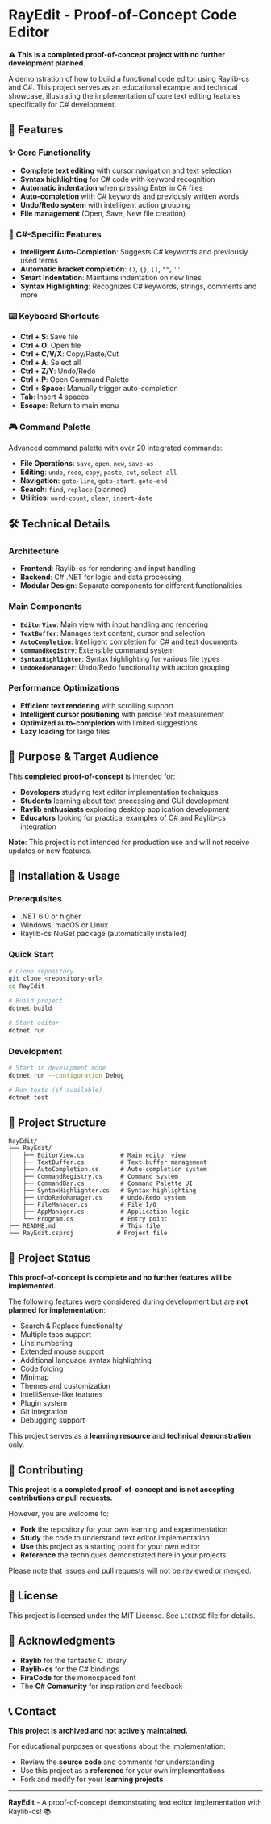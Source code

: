 # RayEdit - Proof-of-Concept Code Editor

**⚠️ This is a completed proof-of-concept project with no further development planned.**

A demonstration of how to build a functional code editor using Raylib-cs and C#. This project serves as an educational example and technical showcase, illustrating the implementation of core text editing features specifically for C# development.

## 🚀 Features

### ✨ Core Functionality
- **Complete text editing** with cursor navigation and text selection
- **Syntax highlighting** for C# code with keyword recognition
- **Automatic indentation** when pressing Enter in C# files
- **Auto-completion** with C# keywords and previously written words
- **Undo/Redo system** with intelligent action grouping
- **File management** (Open, Save, New file creation)

### 🎯 C#-Specific Features
- **Intelligent Auto-Completion**: Suggests C# keywords and previously used terms
- **Automatic bracket completion**: `()`, `{}`, `[]`, `""`, `''`
- **Smart Indentation**: Maintains indentation on new lines
- **Syntax Highlighting**: Recognizes C# keywords, strings, comments and more

### ⌨️ Keyboard Shortcuts
- **Ctrl + S**: Save file
- **Ctrl + O**: Open file
- **Ctrl + C/V/X**: Copy/Paste/Cut
- **Ctrl + A**: Select all
- **Ctrl + Z/Y**: Undo/Redo
- **Ctrl + P**: Open Command Palette
- **Ctrl + Space**: Manually trigger auto-completion
- **Tab**: Insert 4 spaces
- **Escape**: Return to main menu

### 🎮 Command Palette
Advanced command palette with over 20 integrated commands:
- **File Operations**: `save`, `open`, `new`, `save-as`
- **Editing**: `undo`, `redo`, `copy`, `paste`, `cut`, `select-all`
- **Navigation**: `goto-line`, `goto-start`, `goto-end`
- **Search**: `find`, `replace` (planned)
- **Utilities**: `word-count`, `clear`, `insert-date`

## 🛠️ Technical Details

### Architecture
- **Frontend**: Raylib-cs for rendering and input handling
- **Backend**: C# .NET for logic and data processing
- **Modular Design**: Separate components for different functionalities

### Main Components
- **`EditorView`**: Main view with input handling and rendering
- **`TextBuffer`**: Manages text content, cursor and selection
- **`AutoCompletion`**: Intelligent completion for C# and text documents
- **`CommandRegistry`**: Extensible command system
- **`SyntaxHighlighter`**: Syntax highlighting for various file types
- **`UndoRedoManager`**: Undo/Redo functionality with action grouping

### Performance Optimizations
- **Efficient text rendering** with scrolling support
- **Intelligent cursor positioning** with precise text measurement
- **Optimized auto-completion** with limited suggestions
- **Lazy loading** for large files

## 🎯 Purpose & Target Audience

This **completed proof-of-concept** is intended for:
- **Developers** studying text editor implementation techniques
- **Students** learning about text processing and GUI development
- **Raylib enthusiasts** exploring desktop application development
- **Educators** looking for practical examples of C# and Raylib-cs integration

**Note**: This project is not intended for production use and will not receive updates or new features.

## 🚦 Installation & Usage

### Prerequisites
- .NET 6.0 or higher
- Windows, macOS or Linux
- Raylib-cs NuGet package (automatically installed)

### Quick Start
```bash
# Clone repository
git clone <repository-url>
cd RayEdit

# Build project
dotnet build

# Start editor
dotnet run
```

### Development
```bash
# Start in development mode
dotnet run --configuration Debug

# Run tests (if available)
dotnet test
```

## 📁 Project Structure

```
RayEdit/
├── RayEdit/
│   ├── EditorView.cs          # Main editor view
│   ├── TextBuffer.cs          # Text buffer management
│   ├── AutoCompletion.cs      # Auto-completion system
│   ├── CommandRegistry.cs     # Command system
│   ├── CommandBar.cs          # Command Palette UI
│   ├── SyntaxHighlighter.cs   # Syntax highlighting
│   ├── UndoRedoManager.cs     # Undo/Redo system
│   ├── FileManager.cs         # File I/O
│   ├── AppManager.cs          # Application logic
│   └── Program.cs             # Entry point
├── README.md                  # This file
└── RayEdit.csproj            # Project file
```

## 🔮 Project Status

**This proof-of-concept is complete and no further features will be implemented.**

The following features were considered during development but are **not planned for implementation**:
- Search & Replace functionality
- Multiple tabs support
- Line numbering
- Extended mouse support
- Additional language syntax highlighting
- Code folding
- Minimap
- Themes and customization
- IntelliSense-like features
- Plugin system
- Git integration
- Debugging support

This project serves as a **learning resource** and **technical demonstration** only.

## 🤝 Contributing

**This project is a completed proof-of-concept and is not accepting contributions or pull requests.**

However, you are welcome to:
- **Fork** the repository for your own learning and experimentation
- **Study** the code to understand text editor implementation
- **Use** this project as a starting point for your own editor
- **Reference** the techniques demonstrated here in your projects

Please note that issues and pull requests will not be reviewed or merged.

## 📝 License

This project is licensed under the MIT License. See `LICENSE` file for details.

## 🙏 Acknowledgments

- **Raylib** for the fantastic C library
- **Raylib-cs** for the C# bindings
- **FiraCode** for the monospaced font
- The **C# Community** for inspiration and feedback

## 📞 Contact

**This project is archived and not actively maintained.**

For educational purposes or questions about the implementation:
- Review the **source code** and comments for understanding
- Use this project as a **reference** for your own implementations
- Fork and modify for your **learning projects**

---

**RayEdit** - A proof-of-concept demonstrating text editor implementation with Raylib-cs! 📚